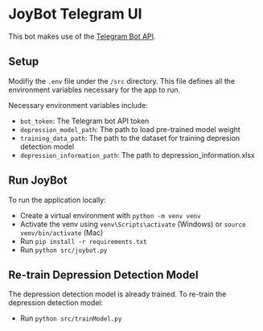# JoyBot Telegram UI

This bot makes use of the [Telegram Bot API](https://github.com/python-telegram-bot/python-telegram-bot "Python-Telegram-Bot").

## Setup

Modifiy the `.env` file under the `/src` directory. This file defines all the environment variables necessary for the app to run.

Necessary environment variables include:

- `bot_token`: The Telegram bot API token
- `depression_model_path`: The path to load pre-trained model weight
- `training_data_path`: The path to the dataset for training depresion detection model
- `depression_information_path`: The path to depression_information.xlsx

## Run JoyBot

To run the application locally:

- Create a virtual environment with `python -m venv venv`
- Activate the venv using `venv\Scripts\activate` (Windows) or `source venv/bin/activate` (Mac)
- Run `pip install -r requirements.txt`
- Run `python src/joybot.py`

## Re-train Depression Detection Model

The depression detection model is already trained. To re-train the depression detection model:

- Run `python src/trainModel.py`
